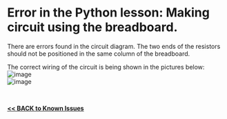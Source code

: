 # Error in the Python lesson: Making circuit using the breadboard.

There are errors found in the circuit diagram. The two ends of the resistors should not be positioned in the same column of the breadboard.  

The correct wiring of the circuit is being shown in the pictures below:  
![image](../images/Breadboard-1.png)  
![image](../images/Breadboard-2.png)  

<br>

[**<< BACK to Known Issues**](./TOC-KI.md#known-issues)

